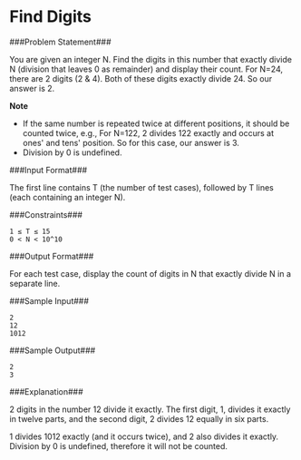 Find Digits
===================

###Problem Statement###

You are given an integer N. Find the digits in this number that exactly divide N (division that leaves 0 as remainder) and display their count. For N=24, there are 2 digits (2 & 4). Both of these digits exactly divide 24. So our answer is 2.

**Note**

- If the same number is repeated twice at different positions, it should be counted twice, e.g., For N=122, 2 divides 122 exactly and occurs at ones' and tens' position. So for this case, our answer is 3.
- Division by 0 is undefined.

###Input Format###

The first line contains T (the number of test cases), followed by T lines (each containing an integer N).

###Constraints###

```
1 ≤ T ≤ 15 
0 < N < 10^10
```

###Output Format###

For each test case, display the count of digits in N that exactly divide N in a separate line.

###Sample Input###

```
2
12
1012
```

###Sample Output###

```
2
3
```

###Explanation###

2 digits in the number 12 divide it exactly. The first digit, 1, divides it exactly in twelve parts, and the second digit, 2 divides 12 equally in six parts.

1 divides 1012 exactly (and it occurs twice), and 2 also divides it exactly. Division by 0 is undefined, therefore it will not be counted.